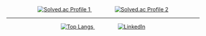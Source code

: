 <div align="center">
  <!-- 첫 번째 Solved.ac 뱃지 -->
  <a href="https://solved.ac/taekyun0219">
    <img src="http://mazassumnida.wtf/api/v2/generate_badge?boj=taekyun0219" alt="Solved.ac Profile 1" />
  </a>
  <!-- 간격 조절 -->
  <span style="margin: 0 30px;"></span>
  <!-- 두 번째 Solved.ac 뱃지 -->
  <a href="https://solved.ac/taekyunlee">
    <img src="http://mazassumnida.wtf/api/v2/generate_badge?boj=taekyunlee" alt="Solved.ac Profile 2" />
  </a>
</div>

***
<div align="center">
  <!-- GitHub Top Languages -->
  <a href="https://github.com/taekyun0219">
    <img src="https://github-readme-stats.vercel.app/api/top-langs/?username=taekyun0219&layout=compact" alt="Top Langs" />
  </a>
  <!-- 간격 조절 -->
  <span style="margin: 0 30px;"></span>
  <!-- LinkedIn Badge -->
  <a href="https://www.linkedin.com/in/taekyun0219/">
    <img src="https://img.shields.io/badge/LinkedIn-Profile-blue?logo=linkedin" alt="LinkedIn" />
  </a>
</div>

<!--
**taekyun0219/taekyun0219** is a ✨ _special_ ✨ repository because its `README.md` (this file) appears on your GitHub profile.

Here are some ideas to get you started:

- 🔭 I’m currently working on ...
- 🌱 I’m currently learning ...
- 👯 I’m looking to collaborate on ...
- 🤔 I’m looking for help with ...
- 💬 Ask me about ...
- 📫 How to reach me: ...
- 😄 Pronouns: ...
- ⚡ Fun fact: ...
-->
